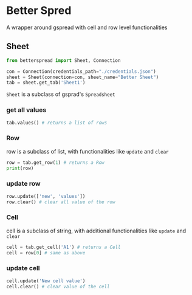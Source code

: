 # Better Spred
A wrapper around gspread with cell and row level functionalities

## Sheet
```python
from betterspread import Sheet, Connection

con = Connection(credentials_path="./credentials.json")
sheet = Sheet(connection=con, sheet_name="Better Sheet")
tab = sheet.get_tab('Sheet1')
```
`Sheet` is a subclass of gsprad's `Spreadsheet`

### get all values
```python
tab.values() # returns a list of rows
```

### Row
row is a subclass of list, with functionalities like `update` and `clear`
```python
row = tab.get_row(1) # returns a Row
print(row)
```

### update row
```python
row.update(['new', 'values'])
row.clear() # clear all value of the row
```
### Cell
cell is a subclass of string, with additional functionalities like `update` and `clear`
```python
cell = tab.get_cell('A1') # returns a Cell
cell = row[0] # same as above
```

### update cell
```python
cell.update('New cell value')
cell.clear() # clear value of the cell
```